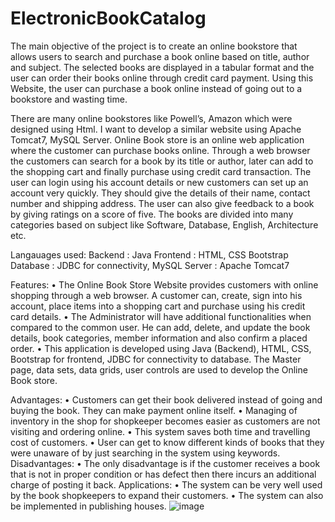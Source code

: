 # ElectronicBookCatalog
   The main objective of the project is to create an online bookstore that allows users to search and purchase a book online based on title, author and subject. The selected books are displayed in a tabular format and the user can order their books online through credit card payment. Using this Website, the user can purchase a book online instead of going out to a bookstore and wasting time. 
    
   There are many online bookstores like Powell’s, Amazon which were designed using Html. I want to develop a similar website using Apache Tomcat7, MySQL Server. Online Book store is an online web application where the customer can purchase books online. Through a web browser the customers can search for a book by its title or author, later can add to the shopping cart and finally purchase using credit card transaction. The user can login using his account details or new customers can set up an account very quickly. They should give the details of their name, contact number and shipping address. The user can also give feedback to a book by giving ratings on a score of five. The books are divided into many categories based on subject like Software, Database, English, Architecture etc. 


Langauages used:
  Backend : Java
  Frontend : HTML, CSS Bootstrap
  Database : JDBC for connectivity, MySQL
  Server : Apache Tomcat7

Features:
  •	The Online Book Store Website provides customers with online shopping through a web browser. A customer can, create, sign into his account, place items into a shopping cart and purchase using his credit card details. 
  •	The Administrator will have additional functionalities when compared to the common user. He can add, delete, and update the book details, book categories, member information and also confirm a placed order. 
  •	This application is developed using Java (Backend), HTML, CSS, Bootstrap for frontend, JDBC for connectivity to database. The Master page, data sets, data grids, user controls are used to develop the Online Book store.

Advantages:
  •	Customers can get their book delivered instead of going and buying the book. They can make payment online itself.
  •	Managing of inventory in the shop for shopkeeper becomes easier as customers are not visiting and ordering online.
  •	This system saves both time and travelling cost of customers.
  •	User can get to know different kinds of books that they were unaware of by just searching in the system using keywords.
  Disadvantages:
  •	The only disadvantage is if the customer receives a book that is not in proper condition or has defect then there incurs an additional charge of posting it back. 
  Applications:
  •	The system can be very well used by the book shopkeepers to expand their customers.
  •	The system can also be implemented in publishing houses.
![image](https://user-images.githubusercontent.com/48416027/109555830-a7488780-7a9b-11eb-9a72-f2dbfd370a90.png)

